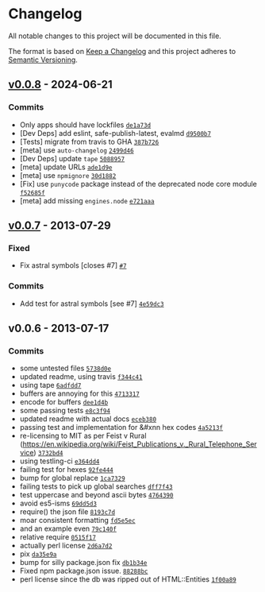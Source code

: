 # Changelog

All notable changes to this project will be documented in this file.

The format is based on [Keep a Changelog](https://keepachangelog.com/en/1.0.0/)
and this project adheres to [Semantic Versioning](https://semver.org/spec/v2.0.0.html).

## [v0.0.8](https://github.com/ljharb/ent/compare/v0.0.7...v0.0.8) - 2024-06-21

### Commits

- Only apps should have lockfiles [`de1a73d`](https://github.com/ljharb/ent/commit/de1a73d8e8cd7c77605fb2f416bce91e794959dd)
- [Dev Deps] add eslint, safe-publish-latest, evalmd [`d9500b7`](https://github.com/ljharb/ent/commit/d9500b7aaddb495fd501a6ae4138938c36f508a7)
- [Tests] migrate from travis to GHA [`387b726`](https://github.com/ljharb/ent/commit/387b726a8bc321c67e0431cac5e8a4131fabad1f)
- [meta] use `auto-changelog` [`2499d46`](https://github.com/ljharb/ent/commit/2499d46b7919468456886672ea89383bc72b7f59)
- [Dev Deps] update `tape` [`5088957`](https://github.com/ljharb/ent/commit/508895792193f56851401c6cea8e5fc197d6de86)
- [meta] update URLs [`ade1d9e`](https://github.com/ljharb/ent/commit/ade1d9e42e4d2bc9a8da143a702ae259679d544d)
- [meta] use `npmignore` [`30d1882`](https://github.com/ljharb/ent/commit/30d188200595fd02a24e908270e0055ba1170b56)
- [Fix] use `punycode` package instead of the deprecated node core module [`f52685f`](https://github.com/ljharb/ent/commit/f52685fd652f58b91f2c3898236a63a5a109b2b6)
- [meta] add missing `engines.node` [`e721aaa`](https://github.com/ljharb/ent/commit/e721aaad5c4d0e33c68b3b5f1e1e7df6df065df1)

## [v0.0.7](https://github.com/ljharb/ent/compare/v0.0.6...v0.0.7) - 2013-07-29

### Fixed

- Fix astral symbols [closes #7] [`#7`](https://github.com/ljharb/ent/issues/7)

### Commits

- Add test for astral symbols [see #7] [`4e59dc3`](https://github.com/ljharb/ent/commit/4e59dc3c4ae3921340c16729bb36c4b8334cbd2b)

## v0.0.6 - 2013-07-17

### Commits

- some untested files [`5738d0e`](https://github.com/ljharb/ent/commit/5738d0e2b61cef5b86d6187f79b9cf0a1776ac6c)
- updated readme, using travis [`f344c41`](https://github.com/ljharb/ent/commit/f344c414488826ffde3b93f4a76080dc1c44c959)
- using tape [`6adfdd7`](https://github.com/ljharb/ent/commit/6adfdd7f45f1ee56e433cba8a23d4fa3e9b8707b)
- buffers are annoying for this [`4713317`](https://github.com/ljharb/ent/commit/4713317200dd4e098e1dfd3909548b9394cfa96b)
- encode for buffers [`dee1d4b`](https://github.com/ljharb/ent/commit/dee1d4ba651e503e458271ecdd4d81f135ffb910)
- some passing tests [`e8c3f94`](https://github.com/ljharb/ent/commit/e8c3f94901a2679905978cd37b052f673c36994c)
- updated readme with actual docs [`eceb380`](https://github.com/ljharb/ent/commit/eceb380a7f250869d2c28ada25f32361c79b62fe)
- passing test and implementation for &#xnn hex codes [`4a5213f`](https://github.com/ljharb/ent/commit/4a5213f5e107ce276ce885fe319fc09b4d7cdf1c)
- re-licensing to MIT as per Feist v Rural (https://en.wikipedia.org/wiki/Feist_Publications_v._Rural_Telephone_Service) [`3732bd4`](https://github.com/ljharb/ent/commit/3732bd41ea1470fdf6465c6091736b0dc0ae9056)
- using testling-ci [`e364dd4`](https://github.com/ljharb/ent/commit/e364dd43bab60ab44ae29a185501450c799f310f)
- failing test for hexes [`92fe444`](https://github.com/ljharb/ent/commit/92fe444d6cfae785d662137c07324fce1cc0283b)
- bump for global replace [`1ca7329`](https://github.com/ljharb/ent/commit/1ca7329895a5942206038ec5ce6d12f6c0673e97)
- failing tests to pick up global searches [`dff7f43`](https://github.com/ljharb/ent/commit/dff7f439ffe96f7ac97c7feb26a67ad553b7dbcb)
- test uppercase and beyond ascii bytes [`4764390`](https://github.com/ljharb/ent/commit/47643905b1dd20d2e1490d5189f7fbae16cedc29)
- avoid es5-isms [`69dd5d3`](https://github.com/ljharb/ent/commit/69dd5d3900c25ed9164a323b8956282de5b63188)
- require() the json file [`8193c7d`](https://github.com/ljharb/ent/commit/8193c7d85296f76e09fa1dbc92349791057f9f0c)
- moar consistent formatting [`fd5e5ec`](https://github.com/ljharb/ent/commit/fd5e5ec4c48b7800a4fc3bf7979a0045f9ff859e)
- and an example even [`79c140f`](https://github.com/ljharb/ent/commit/79c140fd133e01e9f2ded46517d2957febc3b1cd)
- relative require [`0515f17`](https://github.com/ljharb/ent/commit/0515f171205467a5bfcccfab60a1a75ee1561506)
- actually perl license [`2d6a7d2`](https://github.com/ljharb/ent/commit/2d6a7d2bae49bf0daacf916970c632f431d0284e)
- pix [`da35e9a`](https://github.com/ljharb/ent/commit/da35e9a0fc6d24539aa62a98a1c9f5a1a4126db0)
- bump for silly package.json fix [`db1b34e`](https://github.com/ljharb/ent/commit/db1b34edecca08830f157f7f5609f581d3055758)
- Fixed npm package.json issue. [`88288bc`](https://github.com/ljharb/ent/commit/88288bc375c2febe4c1203a4d23e921ffb06f86a)
- perl license since the db was ripped out of HTML::Entities [`1f00a89`](https://github.com/ljharb/ent/commit/1f00a89f010f7b2eacf5064ecaebfb131ca5839a)
